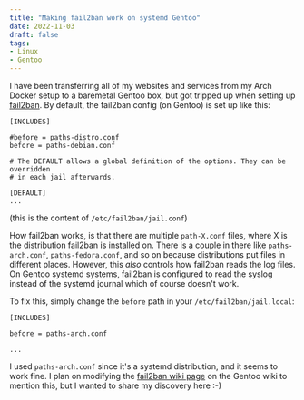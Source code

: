 ```yaml
---
title: "Making fail2ban work on systemd Gentoo"
date: 2022-11-03
draft: false
tags:
- Linux
- Gentoo
---
```


I have been transferring all of my websites and services from my Arch Docker setup to a baremetal Gentoo box, but
got tripped up when setting up [fail2ban](https://www.fail2ban.org/wiki/index.php/Main_Page). By default, the fail2ban config (on Gentoo) is set up like this:

```
[INCLUDES]

#before = paths-distro.conf
before = paths-debian.conf

# The DEFAULT allows a global definition of the options. They can be overridden
# in each jail afterwards.

[DEFAULT]
...
```
(this is the content of `/etc/fail2ban/jail.conf`)

How fail2ban works, is that there are multiple `path-X.conf` files, where X is the distribution fail2ban is installed on. 
There is a couple in there like `paths-arch.conf`, `paths-fedora.conf`, and so on because distributions put files in different
places. However, this _also_ controls how fail2ban reads the log files. On Gentoo systemd systems, fail2ban is configured to read
the syslog instead of the systemd journal which of course doesn't work.

To fix this, simply change the `before` path in your `/etc/fail2ban/jail.local`:

```
[INCLUDES]

before = paths-arch.conf

...
```

I used `paths-arch.conf` since it's a systemd distribution, and it seems to work fine. I plan on modifying the [fail2ban
wiki page](https://wiki.gentoo.org/wiki/Fail2ban) on the Gentoo wiki to mention this, but I wanted to share my discovery here :-)